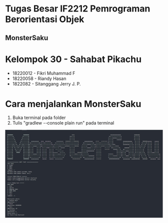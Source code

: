 # Tugas Besar IF2212 Pemrograman Berorientasi Objek 
## MonsterSaku

# Kelompok 30 - Sahabat Pikachu
- 18220012 - Fikri Muhammad F
- 18220058 - Riandy Hasan
- 1822082 - Sitanggang Jerry J. P.

# Cara menjalankan MonsterSaku
1. Buka terminal pada folder
2. Tulis "gradlew --console plain run" pada terminal


![Game Interface](/assets/gameinterface.jpg)
